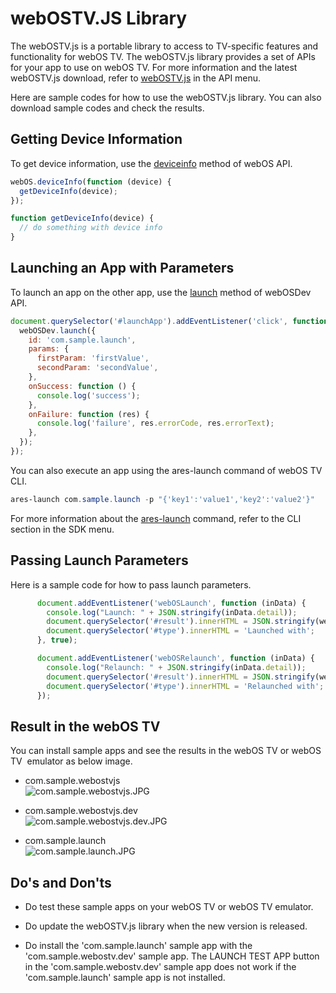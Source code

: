 # webOSTV.JS Library

The webOSTV.js is a portable library to access to TV-specific features and functionality for webOS TV. The webOSTV.js library provides a set of APIs for your app to use on webOS TV. For more information and the latest webOSTV.js download, refer to [webOSTV.js](https://webostv.developer.lge.com/api/webostvjs/) in the API menu.

Here are sample codes for how to use the webOSTV.js library. You can also download sample codes and check the results.

## Getting Device Information

To get device information, use the [deviceinfo](https://webostv.developer.lge.com/api/webostvjs/webos/?wos_flag=deviceInfo#deviceInfo) method of webOS API.

```javascript
webOS.deviceInfo(function (device) {
  getDeviceInfo(device);
});

function getDeviceInfo(device) {
  // do something with device info
}
```

## Launching an App with Parameters

To launch an app on the other app, use the [launch](https://webostv.developer.lge.com/api/webostvjs/webosdev/?wos_flag=launch#launch) method of webOSDev API.

```javascript
document.querySelector('#launchApp').addEventListener('click', function () {
  webOSDev.launch({
    id: 'com.sample.launch',
    params: {
      firstParam: 'firstValue',
      secondParam: 'secondValue',
    },
    onSuccess: function () {
      console.log('success');
    },
    onFailure: function (res) {
      console.log('failure', res.errorCode, res.errorText);
    },
  });
});
```

You can also execute an app using the ares-launch command of webOS TV CLI.

```powershell
ares-launch com.sample.launch -p "{'key1':'value1','key2':'value2'}"
```

For more information about the [ares-launch](https://webostv.developer.lge.com/sdk/tools/using-webos-tv-cli/?wos_flag=ares-launch#ares-launch) command, refer to the CLI section in the SDK menu.

## Passing Launch Parameters

Here is a sample code for how to pass launch parameters.

```javascript
      document.addEventListener('webOSLaunch', function (inData) {
        console.log("Launch: " + JSON.stringify(inData.detail));
        document.querySelector('#result').innerHTML = JSON.stringify(webOSDev.launchParams());
        document.querySelector('#type').innerHTML = 'Launched with';
      }, true);

      document.addEventListener('webOSRelaunch', function (inData) {
        console.log("Relaunch: " + JSON.stringify(inData.detail));
        document.querySelector('#result').innerHTML = JSON.stringify(webOSDev.launchParams());
        document.querySelector('#type').innerHTML = 'Relaunched with';
      });
```

## Result in the webOS TV

You can install sample apps and see the results in the webOS TV or webOS TV  emulator as below image.

- com.sample.webostvjs  
  ![com.sample.webostvjs.JPG](https://webostv.developer.lge.com/download_file/view_inline/12650/)

- com.sample.webostvjs.dev  
  ![com.sample.webostvjs.dev.JPG](https://webostv.developer.lge.com/download_file/view_inline/12647/)

- com.sample.launch  
  ![com.sample.launch.JPG](https://webostv.developer.lge.com/download_file/view_inline/12648/)

## Do's and Don'ts

- Do test these sample apps on your webOS TV or webOS TV emulator.

- Do update the webOSTV.js library when the new version is released.

- Do install the 'com.sample.launch' sample app with the 'com.sample.webostv.dev' sample app. The LAUNCH TEST APP button in the 'com.sample.webostv.dev' sample app does not work if the 'com.sample.launch' sample app is not installed.
